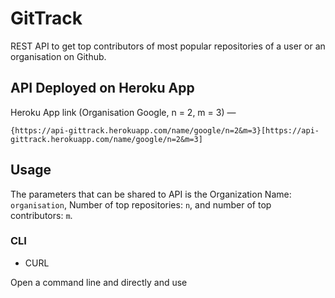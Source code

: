 # GitTrack
REST API to get top contributors of most popular repositories of a user or an organisation on Github.

## API Deployed on Heroku App

Heroku App link (Organisation Google, n = 2, m = 3) —

```{https://api-gittrack.herokuapp.com/name/google/n=2&m=3}[https://api-gittrack.herokuapp.com/name/google/n=2&m=3]```

## Usage

The parameters that can be shared to API is the Organization Name: ```organisation```, Number of top repositories: ```n```, and number of top contributors: ```m```.

### CLI

- CURL

Open a command line and directly and use
